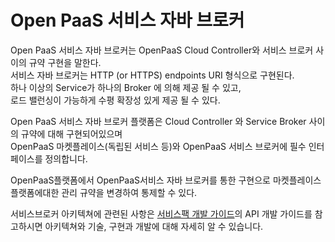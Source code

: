 # Open PaaS 서비스 자바 브로커
Open PaaS 서비스 자바 브로커는 OpenPaaS Cloud Controller와 서비스 브로커 사이의 규약 구현을 말한다.<br>
서비스 자바 브로커는 HTTP (or HTTPS) endpoints URI 형식으로 구현된다. <br>
하나 이상의 Service가 하나의 Broker 에 의해 제공 될 수 있고, <br>
로드 밸런싱이 가능하게 수평 확장성 있게 제공 될 수 있다.<br>

Open PaaS 서비스 자바 브로커 플랫폼은 Cloud Controller 와 Service Broker 사이의 규약에 대해 구현되어있으며<br>
OpenPaaS 마켓플레이스(독립된 서비스 등)와 OpenPaaS 서비스 브로커에 필수 인터페이스를 정의합니다.<br>

OpenPaaS플랫폼에서 OpenPaaS서비스 자바 브로커를 통한 구현으로 마켓플레이스 플랫폼에대한 관리 규약을 변경하여 통제할 수 있다.

서비스브로커 아키텍쳐에 관련된 사항은 
[서비스팩 개발 가이드](./Development-Guide/ServicePack_develope_guide.md)의 API 개발 가이드를 참고하시면 아키텍쳐와 기술, 구현과 개발에 대해 자세히 알 수 있습니다.
 